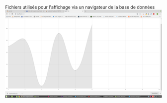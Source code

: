 Fichiers utilisés pour l'affichage via un navigateur de la base de données
![alt text](https://github.com/Tadeu-Luc/Anenometre_et_Site/blob/master/Projet_Fonctionnel/Site%20Node%20js/Capture%20du%202019-06-20%2016-46-58.png)
